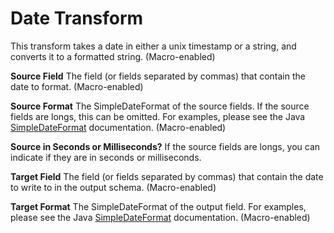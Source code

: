 # Date Transform

This transform takes a date in either a unix timestamp or a string, and converts it to a formatted string. (Macro-enabled)

**Source Field** The field (or fields separated by commas) that contain the date to format. (Macro-enabled)

**Source Format** The SimpleDateFormat of the source fields. If the source fields are longs, this can be omitted. For examples, please see the Java [SimpleDateFormat](https://docs.oracle.com/javase/8/docs/api/java/text/SimpleDateFormat.html) documentation. (Macro-enabled)

**Source in Seconds or Milliseconds?** If the source fields are longs, you can indicate if they are in seconds or milliseconds.

**Target Field** The field (or fields separated by commas) that contain the date to write to in the output schema. (Macro-enabled)

**Target Format** The SimpleDateFormat of the output field. For examples, please see the Java [SimpleDateFormat](https://docs.oracle.com/javase/8/docs/api/java/text/SimpleDateFormat.html) documentation. (Macro-enabled)
